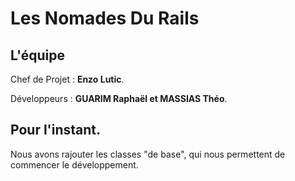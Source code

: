 # Les Nomades Du Rails

## L'équipe

Chef de Projet : **Enzo Lutic**.

Développeurs : **GUARIM Raphaël et MASSIAS Théo**.

## Pour l'instant.
Nous avons rajouter les classes "de base", qui nous permettent de commencer le développement.
